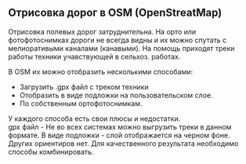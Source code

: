 ## Отрисовка дорог в OSM (OpenStreatMap)

Отрисовка полевых дорог затруднительна. На орто или фотофотоснимках дороги не всегда видны и их можно спутать с мелиоративыми каналами (канавыми).
На помощь приходят треки работы техники учавствующей в сельхоз. работах.

В OSM их можно отобразить несколькими способами:
* Загрузить .gpx файл с треком техники
* Отобразить в виде подложки на пользовательском слое.
* По собственным ортофотоснимкам.

У каждого способа есть свои плюсы и недостатки.  
gpx файл - Не во всех системах можно выгрузить треки в данном формате.
В виде подложки - слой отображается на черном фоне. Других ориентиров нет. 
Для качественного результата необходимо способы комбинировать. 

